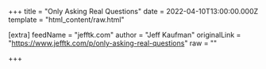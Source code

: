 
+++
title = "Only Asking Real Questions"
date = 2022-04-10T13:00:00.000Z
template = "html_content/raw.html"

[extra]
feedName = "jefftk.com"
author = "Jeff Kaufman"
originalLink = "https://www.jefftk.com/p/only-asking-real-questions"
raw = ""

+++

